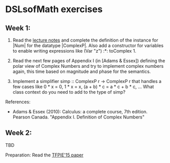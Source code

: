 # DSLsofMath exercises

## Week 1:

1. Read the [lecture notes](../L/01/L01.lhs) and complete the
   definition of the instance for |Num| for the datatype
   |ComplexP|. Also add a constructor for variables to enable writing
   expressions like (Var "z") :*: toComplex 1.

2. Read the next few pages of Appendix I (in [Adams & Essex]) defining
   the polar view of Complex Numbers and try to implement complex
   numbers again, this time based on magnitude and phase for the
   semantics.

3.  Implement a simplifier simp :: ComplexP r -> ComplexP r that
   handles a few cases like 0 * x = 0, 1 * x = x, (a + b) * c = a *
   c + b * c, ...  What class context do you need to add to the type
   of simp?

References:

* Adams & Essex (2010): Calculus: a complete course, 7th
  edition. Pearson Canada. "Appendix I. Definition of Complex
  Numbers"

## Week 2:

TBD

Preparation: Read the [TFPIE'15 paper](https://arxiv.org/abs/1611.09475)

